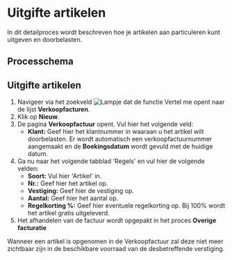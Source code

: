 # Uitgifte artikelen

In dit detailproces wordt beschreven hoe je artikelen aan particuleren kunt uitgeven en doorbelasten.

## Processchema

## Uitgifte artikelen

1. Navigeer via het zoekveld ![Lampje dat de functie Vertel me opent](https://docs.microsoft.com/nl-NL/dynamics365/business-central/media/ui-search/search_small.png "Vertel me wat u wilt doen") naar de lijst **Verkoopfacturen**.
2. Klik op  **Nieuw**.
3. De pagina **Verkoopfactuur** opent. Vul hier het volgende veld:
	* **Klant:** Geef hier het klantnummer in waaraan u het artikel wilt doorbelasten. Er wordt automatisch een verkoopfactuurnummer aangemaakt en de **Boekingsdatum** wordt gevuld met de huidige datum. 
4. Ga nu naar het volgende tabblad 'Regels' en vul hier de volgende velden:
	* **Soort:** Vul hier 'Artikel' in. 
	* **Nr.:** Geef hier het artikel op.
	* **Vestiging:** Geef hier de vestiging op.
	* **Aantal:** Geef hier het aantal op. 
	* **Regelkorting %:** Geef hier eventuele regelkorting op. Bij 100% wordt het artikel gratis uitgeleverd. 
5. Het afhandelen van de factuur wordt opgepakt in het proces **Overige facturatie**

Wanneer een artikel is opgenomen in de Verkoopfactuur zal deze niet meer zichtbaar zijn in de beschikbare voorraad van de desbetreffende verstiging. 

<!--stackedit_data:
eyJoaXN0b3J5IjpbMTM1OTQ2MTM0OCwtNDYwOTkyOV19
-->